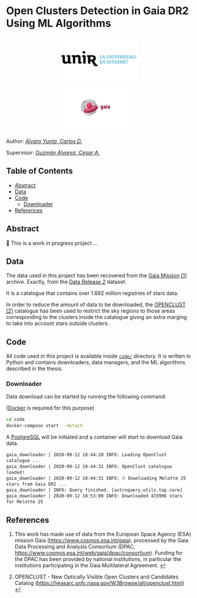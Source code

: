 # Open Clusters Detection in Gaia DR2 Using ML Algorithms

<div align=center>
  <a href="https://www.unir.net"><img src="images/unir-logo.png" alt="UNIR" title="UNIR" hspace="30" height="128px" /></a>
  <a href="https://sci.esa.int/gaia"><img src="images/esa-gaia-logo.png" alt="ESA Gaia" title="ESA Gaia" hspace="30" height="128px" /></a>
</div>

Author: [_Álvaro Yunta, Carlos D._][author_profile]

Supervisor: [_Guzmán Álvarez, César A._][supervisor_profile]

## Table of Contents

- [Abstract](#abstract)
- [Data](#data)
- [Code](#code)
  - [Downloader](#downloader)
- [References](#references)

## Abstract

🚧 This is a work in progress project ...

## Data

The data used in this project has been recovered from the [Gaia Mission][gaia_mission] <span id="a1">[[1]](#f1)</span> archive.
Exactly, from the [Data Release 2][gaia_dr2] dataset.

It is a catalogue that contains over 1.692 million registries of stars data.

In order to reduce the amount of data to be downloaded,
the [OPENCLUST][openclust] <span id="a2">[[2]](#f2)</span> catalogue has been used to restrict
the sky regions to those areas corresponding to the clusters inside the catalogue
giving an extra marging to take into account stars outside clusters.

## Code

All code used in this project is available inside [`code/`](code) directory.
It is written in Python and contains downloaders, data managers, and the ML algorithms described in the thesis.

### Downloader

Data download can be started by running the following command:

([Docker][docker] is required for this purpose)

```sh
cd code
docker-compose start --detach
```

A [PostgreSQL][postgresql] will be initiated and a container will start to download Gaia data.

```
gaia_downloader | 2020-09-12 18:44:28 INFO: Loading OpenClust catalogue ...
gaia_downloader | 2020-09-12 18:44:31 INFO: OpenClust catalogue loaded!
gaia_downloader | 2020-09-12 18:44:31 INFO: ⏱ Downloading Melotte 25 stars from Gaia DR2 ...
gaia_downloader | INFO: Query finished. [astroquery.utils.tap.core]
gaia_downloader | 2020-09-12 18:53:09 INFO: Downloaded 433996 stars for Melotte 25
```

## References

1. <span id="f1"></span> This work has made use of data from the European Space Agency (ESA) mission Gaia (https://www.cosmos.esa.int/gaia), processed by the Gaia Data Processing and Analysis Consortium (DPAC, https://www.cosmos.esa.int/web/gaia/dpac/consortium). Funding for the DPAC has been provided by national institutions, in particular the institutions participating in the Gaia Multilateral Agreement. [↩️](#a1)

2. <span id="f2"></span> OPENCLUST - New Optically Visible Open Clusters and Candidates Catalog (https://heasarc.gsfc.nasa.gov/W3Browse/all/openclust.html) [↩️](#a2)

[openclust]: https://heasarc.gsfc.nasa.gov/W3Browse/star-catalog/openclust.html
[author_profile]: https://cdalvaro.io
[supervisor_profile]: https://www.unir.net/profesores/cesar-augusto-guzman-alvarez/
[gaia_mission]: https://www.cosmos.esa.int/web/gaia/the-mission
[gaia_dr2]: https://www.cosmos.esa.int/web/gaia/data-release-2
[docker]: https://www.docker.com
[postgresql]: https://www.postgresql.org
